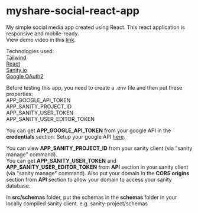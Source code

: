# myshare-social-react-app
My simple social media app created using React. This react application is responsive and mobile-ready.  
View demo video in this [link](https://youtu.be/NI8sUjzLVhE).

Technologies used:  
[Tailwind](https://tailwindcss.com/)  
[React](https://reactjs.org/)  
[Sanity.io](https://www.sanity.io/)  
[Google OAuth2](https://github.com/MomenSherif/react-oauth)

Before testing this app, you need to create a .env file and then put these properties:  
APP_GOOGLE_API_TOKEN  
APP_SANITY_PROJECT_ID  
APP_SANITY_USER_TOKEN  
APP_SANITY_USER_EDITOR_TOKEN

You can get __APP_GOOGLE_API_TOKEN__ from your google API in the __credentials__ section. Setup your google API [here](https://console.cloud.google.com/apis/dashboard).

You can view __APP_SANITY_PROJECT_ID__ from your sanity client (via "sanity manage" command).  
You can get __APP_SANITY_USER_TOKEN__ and __APP_SANITY_USER_EDITOR_TOKEN__ from __API__ section in your sanity client (via "sanity manage" command). Also put your domain in the __CORS origins__ section from __API__ section to allow your domain to access your sanity database.

In __src/schemas__ folder, put the schemas in the __schemas__ folder in your locally compiled sanity client. e.g. sanity-project/schemas
